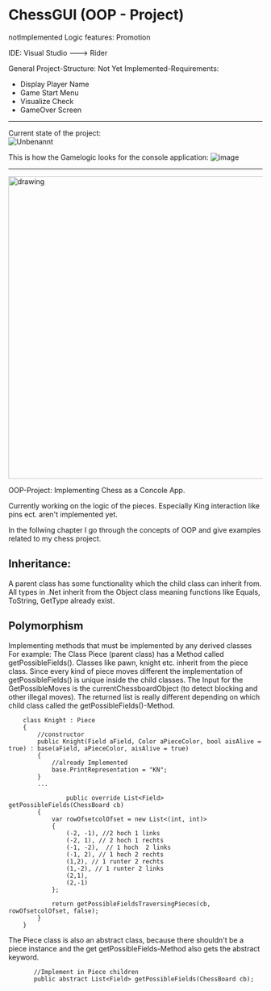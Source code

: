 # ChessGUI (OOP - Project)
notImplemented Logic features:
Promotion

IDE: Visual Studio ---> Rider

General Project-Structure:
Not Yet Implemented-Requirements:
* Display Player Name
* Game Start Menu
* Visualize Check
* GameOver Screen
________________________________________________________________________________
Current state of the project:\
![Unbenannt](https://user-images.githubusercontent.com/29587190/146266333-0e8c109f-313b-426e-970d-ecce9a1bfeea.PNG)

This is how the Gamelogic looks for the console application:
![image](https://user-images.githubusercontent.com/29587190/149512806-6ea3e822-7552-4bc9-ad5d-2726b8ecb80b.png)


________________________________________________________________________________


<img src="https://user-images.githubusercontent.com/29587190/143298051-5ec44c11-8890-450c-b4a9-20657083fdad.PNG" alt="drawing" width="600"/>



OOP-Project: Implementing Chess as a Concole App.

Currently working on the logic of the pieces.
Especially King interaction like pins ect. aren't implemented yet.

In the follwing chapter I go through the concepts of OOP and give examples related to my chess project.

## Inheritance:
A parent class has some functionality which the child class can inherit from.
All types in .Net inherit from the Object class meaning functions like Equals, ToString, GetType already exist.

## Polymorphism
Implementing methods that must be implemented by any derived classes
For example:
The Class Piece (parent class) has a Method called getPossibleFields(). Classes like pawn, knight etc. inherit from the piece class.
Since every kind of piece moves different the implementation of getPossibleFields() is unique inside the child classes.
The Input for the GetPossibleMoves is the currentChessboardObject (to detect blocking and other illegal moves). The returned list is really different
depending on which child class called the getPossibleFields()-Method.

```
    class Knight : Piece
    {
        //constructor
        public Knight(Field aField, Color aPieceColor, bool aisAlive = true) : base(aField, aPieceColor, aisAlive = true)
        {
            //already Implemented
            base.PrintRepresentation = "KN";
        }
        ...  
    
                public override List<Field> getPossibleFields(ChessBoard cb)
        {
            var rowOfsetcolOfset = new List<(int, int)>
            {
                (-2, -1), //2 hoch 1 links
                (-2, 1), // 2 hoch 1 rechts
                (-1, -2),  // 1 hoch  2 links
                (-1, 2), // 1 hoch 2 rechts
                (1,2), // 1 runter 2 rechts
                (1,-2), // 1 runter 2 links
                (2,1),
                (2,-1)
            };

            return getPossibleFieldsTraversingPieces(cb, rowOfsetcolOfset, false);
        }
    }
 ```
The Piece class is also an abstract class, because there shouldn't be a piece instance and the get getPossibleFields-Method also gets the abstract keyword.

 ```
        //Implement in Piece children
        public abstract List<Field> getPossibleFields(ChessBoard cb);
 ```
